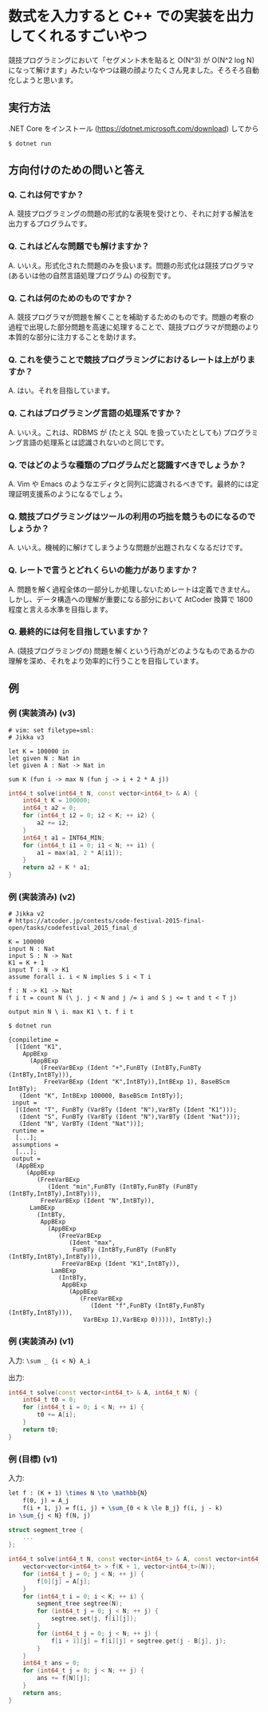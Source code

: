 # 数式を入力すると C++ での実装を出力してくれるすごいやつ

競技プログラミングにおいて「セグメント木を貼ると O(N^3) が O(N^2 log N) になって解けます」みたいなやつは親の顔よりたくさん見ました。そろそろ自動化しようと思います。


## 実行方法

.NET Core をインストール (<https://dotnet.microsoft.com/download>) してから

``` console
$ dotnet run
```


## 方向付けのための問いと答え

### Q. これは何ですか？

A. 競技プログラミングの問題の形式的な表現を受けとり、それに対する解法を出力するプログラムです。

### Q. これはどんな問題でも解けますか？

A. いいえ。形式化された問題のみを扱います。問題の形式化は競技プログラマ (あるいは他の自然言語処理プログラム) の役割です。

### Q. これは何のためのものですか？

A. 競技プログラマが問題を解くことを補助するためのものです。問題の考察の過程で出現した部分問題を高速に処理することで、競技プログラマが問題のより本質的な部分に注力することを助けます。

### Q. これを使うことで競技プログラミングにおけるレートは上がりますか？

A. はい。それを目指しています。

### Q. これはプログラミング言語の処理系ですか？

A. いいえ。これは、RDBMS が (たとえ SQL を扱っていたとしても) プログラミング言語の処理系とは認識されないのと同じです。

### Q. ではどのような種類のプログラムだと認識すべきでしょうか？

A. Vim や Emacs のようなエディタと同列に認識されるべきです。最終的には定理証明支援系のようになるでしょう。

### Q. 競技プログラミングはツールの利用の巧拙を競うものになるのでしょうか？

A. いいえ。機械的に解けてしまうような問題が出題されなくなるだけです。

### Q. レートで言うとどれくらいの能力がありますか？

A. 問題を解く過程全体の一部分しか処理しないためレートは定義できません。しかし、データ構造への理解が重要になる部分において AtCoder 換算で 1800 程度と言える水準を目指します。

### Q. 最終的には何を目指していますか？

A. (競技プログラミングの) 問題を解くという行為がどのようなものであるかの理解を深め、それをより効率的に行うことを目指しています。


## 例

### 例 (実装済み) (v3)

```
# vim: set filetype=sml:
# Jikka v3

let K = 100000 in
let given N : Nat in
let given A : Nat -> Nat in

sum K (fun i -> max N (fun j -> i + 2 * A j))
```

``` c++
int64_t solve(int64_t N, const vector<int64_t> & A) {
    int64_t K = 100000;
    int64_t a2 = 0;
    for (int64_t i2 = 0; i2 < K; ++ i2) {
        a2 += i2;
    }
    int64_t a1 = INT64_MIN;
    for (int64_t i1 = 0; i1 < N; ++ i1) {
        a1 = max(a1, 2 * A[i1]);
    }
    return a2 + K * a1;
}
```

### 例 (実装済み) (v2)

```
# Jikka v2
# https://atcoder.jp/contests/code-festival-2015-final-open/tasks/codefestival_2015_final_d

K = 100000
input N : Nat
input S : N -> Nat
K1 = K + 1
input T : N -> K1
assume forall i. i < N implies S i < T i

f : N -> K1 -> Nat
f i t = count N (\ j. j < N and j /= i and S j <= t and t < T j)

output min N \ i. max K1 \ t. f i t
```

``` console
$ dotnet run

{compiletime =
  [(Ident "K1",
    AppBExp
      (AppBExp
         (FreeVarBExp (Ident "+",FunBTy (IntBTy,FunBTy (IntBTy,IntBTy))),
          FreeVarBExp (Ident "K",IntBTy)),IntBExp 1), BaseBScm IntBTy);
   (Ident "K", IntBExp 100000, BaseBScm IntBTy)];
 input =
  [(Ident "T", FunBTy (VarBTy (Ident "N"),VarBTy (Ident "K1")));
   (Ident "S", FunBTy (VarBTy (Ident "N"),VarBTy (Ident "Nat")));
   (Ident "N", VarBTy (Ident "Nat"))];
 runtime =
  [...];
 assumptions =
  [...];
 output =
  (AppBExp
     (AppBExp
        (FreeVarBExp
           (Ident "min",FunBTy (IntBTy,FunBTy (FunBTy (IntBTy,IntBTy),IntBTy))),
         FreeVarBExp (Ident "N",IntBTy)),
      LamBExp
        (IntBTy,
         AppBExp
           (AppBExp
              (FreeVarBExp
                 (Ident "max",
                  FunBTy (IntBTy,FunBTy (FunBTy (IntBTy,IntBTy),IntBTy))),
               FreeVarBExp (Ident "K1",IntBTy)),
            LamBExp
              (IntBTy,
               AppBExp
                 (AppBExp
                    (FreeVarBExp
                       (Ident "f",FunBTy (IntBTy,FunBTy (IntBTy,IntBTy))),
                     VarBExp 1),VarBExp 0))))), IntBTy);}
```

### 例 (実装済み) (v1)

入力: `\sum _ {i < N} A_i`

出力:

``` c++
int64_t solve(const vector<int64_t> & A, int64_t N) {
    int64_t t0 = 0;
    for (int64_t i = 0; i < N; ++ i) {
        t0 += A[i];
    }
    return t0;
}
```

### 例 (目標) (v1)

入力:

``` tex
let f : (K + 1) \times N \to \mathbb{N}
    f(0, j) = A_j
    f(i + 1, j) = f(i, j) + \sum_{0 < k \le B_j} f(i, j - k)
in \sum_{j < N} f(N, j)
```

``` c++
struct segment_tree {
    ...
};

int64_t solve(int64_t N, const vector<int64_t> & A, const vector<int64_t> & B, int64_t K) {
    vector<vector<int64_t> > f(K + 1, vector<int64_t>(N));
    for (int64_t j = 0; j < N; ++ j) {
        f[0][j] = A[j];
    }
    for (int64_t i = 0; i < K; ++ i) {
        segment_tree segtree(N);
        for (int64_t j = 0; j < N; ++ j) {
            segtree.set(j, f[i][j]);
        }
        for (int64_t j = 0; j < N; ++ j) {
            f[i + 1][j] = f[i][j] + segtree.get(j - B[j], j);
        }
    }
    int64_t ans = 0;
    for (int64_t j = 0; j < N; ++ j) {
        ans += f[N][j];
    }
    return ans;
}
```
